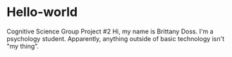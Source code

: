 # Hello-world
Cognitive Science Group Project #2
Hi, my name is Brittany Doss.
I'm a psychology student. Apparently, anything outside of basic technology isn't "my thing".


